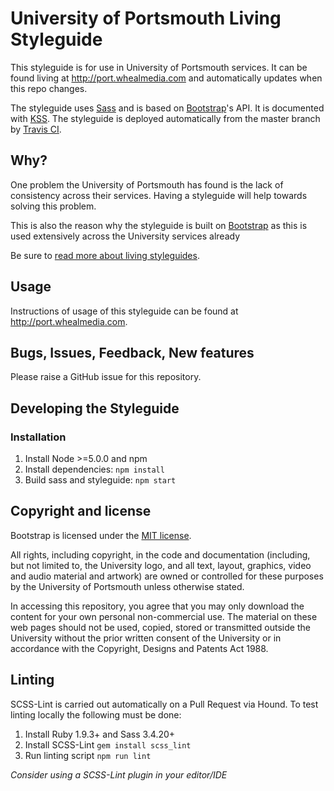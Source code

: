# University of Portsmouth Living Styleguide

This styleguide is for use in University of Portsmouth services. It can be found living at http://port.whealmedia.com and automatically updates when this repo changes.

The styleguide uses [Sass](http://sass-lang.com/) and is based on [Bootstrap](https://github.com/twbs/bootstrap)'s API. It is documented with [KSS](https://github.com/kss-node/kss-node). The styleguide is deployed automatically from the master branch by [Travis CI](http://travisci.org).

## Why?

One problem the University of Portsmouth has found is the lack of consistency across their services. Having a styleguide will help towards solving this problem.

This is also the reason why the styleguide is built on [Bootstrap](https://github.com/twbs/bootstrap) as this is used extensively across the University services already

Be sure to [read more about living styleguides](https://24ways.org/2011/front-end-style-guides/).

## Usage

Instructions of usage of this styleguide can be found at http://port.whealmedia.com.

## Bugs, Issues, Feedback, New features

Please raise a GitHub issue for this repository.

## Developing the Styleguide

### Installation

1. Install Node >=5.0.0 and npm
2. Install dependencies: `npm install`
3. Build sass and styleguide: `npm start`

## Copyright and license

Bootstrap is licensed under the [MIT license](https://github.com/twbs/bootstrap/blob/master/LICENSE).

All rights, including copyright, in the code and documentation (including, but not limited to, the University logo, and
all text, layout, graphics, video and audio material and artwork) are owned or controlled for these purposes by the
University of Portsmouth unless otherwise stated.

In accessing this repository, you agree that you may only download the content for your own personal
non-commercial use. The material on these web pages should not be used, copied, stored or transmitted outside the
University without the prior written consent of the University or in accordance with the Copyright, Designs and Patents
Act 1988.

## Linting

SCSS-Lint is carried out automatically on a Pull Request via Hound. To test linting locally the following must be done:

1. Install Ruby 1.9.3+ and Sass 3.4.20+
2. Install SCSS-Lint `gem install scss_lint`
3. Run linting script `npm run lint`

_Consider using a SCSS-Lint plugin in your editor/IDE_
